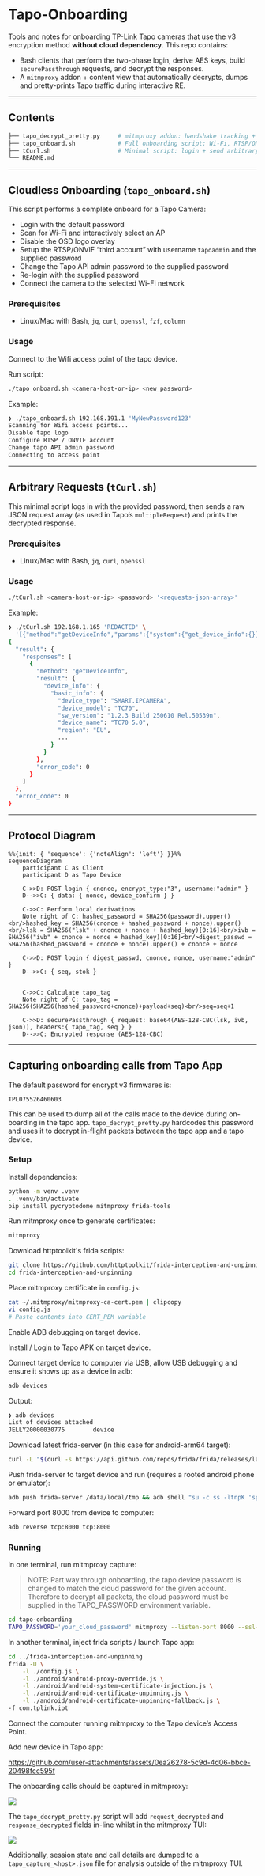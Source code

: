 # Tapo-Onboarding

Tools and notes for onboarding TP-Link Tapo cameras that use the v3 encryption method **without cloud dependency**. This repo contains:

* Bash clients that perform the two-phase login, derive AES keys, build `securePassthrough` requests, and decrypt the responses.
* A `mitmproxy` addon + content view that automatically decrypts, dumps and pretty-prints Tapo traffic during interactive RE.

---

## Contents

```bash
├── tapo_decrypt_pretty.py     # mitmproxy addon: handshake tracking + AES decrypt + inline view
├── tapo_onboard.sh            # Full onboarding script: Wi-Fi, RTSP/ONVIF, logo disable, password changes
├── tCurl.sh                   # Minimal script: login + send arbitrary requests
└── README.md
```
---

## Cloudless Onboarding (`tapo_onboard.sh`)

This script performs a complete onboard for a Tapo Camera:

* Login with the default password
* Scan for Wi-Fi and interactively select an AP
* Disable the OSD logo overlay
* Setup the RTSP/ONVIF “third account” with username `tapoadmin` and the supplied password
* Change the Tapo API admin password to the supplied password
* Re-login with the supplied password
* Connect the camera to the selected Wi-Fi network

### Prerequisites

* Linux/Mac with Bash, `jq`, `curl`, `openssl`, `fzf`, `column`

### Usage

Connect to the Wifi access point of the tapo device.

Run script:

```bash
./tapo_onboard.sh <camera-host-or-ip> <new_password>
```

Example:

```bash
❯ ./tapo_onboard.sh 192.168.191.1 'MyNewPassword123'
Scanning for Wifi access points...
Disable tapo logo
Configure RTSP / ONVIF account
Change tapo API admin password
Connecting to access point
```

---

## Arbitrary Requests (`tCurl.sh`)

This minimal script logs in with the provided password, then sends a raw JSON request array (as used in Tapo’s `multipleRequest`) and prints the decrypted response.

### Prerequisites

* Linux/Mac with Bash, `jq`, `curl`, `openssl`

### Usage

```bash
./tCurl.sh <camera-host-or-ip> <password> '<requests-json-array>'
```

Example:

```bash
❯ ./tCurl.sh 192.168.1.165 'REDACTED' \
  '[{"method":"getDeviceInfo","params":{"system":{"get_device_info":{}}}}]' | jq
{
  "result": {
    "responses": [
      {
        "method": "getDeviceInfo",
        "result": {
          "device_info": {
            "basic_info": {
              "device_type": "SMART.IPCAMERA",
              "device_model": "TC70",
              "sw_version": "1.2.3 Build 250610 Rel.50539n",
              "device_name": "TC70 5.0",
              "region": "EU",
              ...
            }
          }
        },
        "error_code": 0
      }
    ]
  },
  "error_code": 0
}
```

---

## Protocol Diagram

```mermaid
%%{init: { 'sequence': {'noteAlign': 'left'} }}%%
sequenceDiagram
    participant C as Client
    participant D as Tapo Device

    C->>D: POST login { cnonce, encrypt_type:"3", username:"admin" }
    D-->>C: { data: { nonce, device_confirm } }

    C->>C: Perform local derivations
    Note right of C: hashed_password = SHA256(password).upper()<br/>hashed_key = SHA256(cnonce + hashed_password + nonce).upper()<br/>lsk = SHA256("lsk" + cnonce + nonce + hashed_key)[0:16]<br/>ivb = SHA256("ivb" + cnonce + nonce + hashed_key)[0:16]<br/>digest_passwd = SHA256(hashed_password + cnonce + nonce).upper() + cnonce + nonce

    C->>D: POST login { digest_passwd, cnonce, nonce, username:"admin" }
    D-->>C: { seq, stok }


    C->>C: Calculate tapo_tag
    Note right of C: tapo_tag = SHA256(SHA256(hashed_password+cnonce)+payload+seq)<br/>seq=seq+1

    C->>D: securePassthrough { request: base64(AES-128-CBC(lsk, ivb, json)), headers:{ tapo_tag, seq } }
    D-->>C: Encrypted response (AES-128-CBC)
```
---

## Capturing onboarding calls from Tapo App

The default password for encrypt v3 firmwares is:

`TPL075526460603`

This can be used to dump all of the calls made to the device during on-boarding in the tapo app. `tapo_decrypt_pretty.py` hardcodes this password and uses it to decrypt in-flight packets between the tapo app and a tapo device.

### Setup

Install dependencies:

```bash
python -m venv .venv
. .venv/bin/activate
pip install pycryptodome mitmproxy frida-tools
````

Run mitmproxy once to generate certificates:

```bash
mitmproxy
```

Download httptoolkit's frida scripts:

```bash
git clone https://github.com/httptoolkit/frida-interception-and-unpinning.git
cd frida-interception-and-unpinning
```

Place mitmproxy certificate in `config.js`:

```bash
cat ~/.mitmproxy/mitmproxy-ca-cert.pem | clipcopy
vi config.js
# Paste contents into CERT_PEM variable
```

Enable ADB debugging on target device.

Install / Login to Tapo APK on target device.

Connect target device to computer via USB, allow USB debugging and ensure it shows up as a device in adb:

```bash
adb devices
```

Output:

```bash
❯ adb devices
List of devices attached
JELLY20000030775        device
```

Download latest frida-server (in this case for android-arm64 target):

```bash
curl -L "$(curl -s https://api.github.com/repos/frida/frida/releases/latest | jq -r '.assets[] | select(.name|test("frida-server.*android.*arm64")) | .browser_download_url')" | xz -d > frida-server
```

Push frida-server to target device and run (requires a rooted android phone or emulator):

```bash
adb push frida-server /data/local/tmp && adb shell "su -c ss -ltnpK 'sport = 27042' && su -c chmod 755 /data/local/tmp/frida-server && su -c /data/local/tmp/frida-server" &
```

Forward port 8000 from device to computer:

```bash
adb reverse tcp:8000 tcp:8000
```

### Running

In one terminal, run mitmproxy capture:

> NOTE: Part way through onboarding, the tapo device password is changed to match the cloud password for the given account. Therefore to decrypt all packets, the cloud password must be supplied in the TAPO\_PASSWORD environment variable.

```bash
cd tapo-onboarding
TAPO_PASSWORD='your_cloud_password' mitmproxy --listen-port 8000 --ssl-insecure --view-filter "~hq User-Agent:.*Tapo.*CameraClient.*Android" -s tapo_decrypt_pretty.py
```

In another terminal, inject frida scripts / launch Tapo app:

```bash
cd ../frida-interception-and-unpinning
frida -U \
    -l ./config.js \
    -l ./android/android-proxy-override.js \
    -l ./android/android-system-certificate-injection.js \
    -l ./android/android-certificate-unpinning.js \
    -l ./android/android-certificate-unpinning-fallback.js \
-f com.tplink.iot
```

Connect the computer running mitmproxy to the Tapo device’s Access Point.

Add new device in Tapo app:

https://github.com/user-attachments/assets/0ea26278-5c9d-4d06-bbce-20498fcc595f

The onboarding calls should be captured in mitmproxy:

![](./media/mitmproxy.png)

The `tapo_decrypt_pretty.py` script will add `request_decrypted` and `response_decrypted` fields in-line whilst in the mitmproxy TUI:

![](./media/mitmproxy_request_decrypted.png)

Additionally, session state and call details are dumped to a `tapo_capture_<host>.json` file for analysis outside of the mitmproxy TUI.

